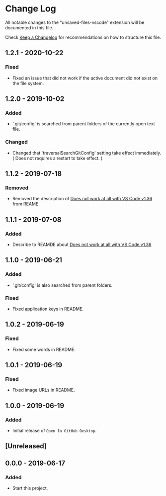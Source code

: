# Change Log

All notable changes to the "unsaved-files-vscode" extension will be documented in this file.

Check [Keep a Changelog](http://keepachangelog.com/) for recommendations on how to structure this file.

## 1.2.1 - 2020-10-22

### Fixed

- Fixed an issue that did not work if the active document did not exist on the file system.

## 1.2.0 - 2019-10-02

### Added

- '.git/config' is searched from parent folders of the currently open text file.

### Changed

- Changed that 'traversalSearchGitConfig' setting take effect immediately. ( Does not requires a restart to take effect. )

## 1.1.2 - 2019-07-18

### Removed

- Removed the description of [Does not work at all with VS Code v1.36](https://github.com/wraith13/open-in-github-desktop-vscode/issues/1) from REAME.

## 1.1.1 - 2019-07-08

### Added

- Describe to REAMDE about [Does not work at all with VS Code v1.36](https://github.com/wraith13/open-in-github-desktop-vscode/issues/1).

## 1.1.0 - 2019-06-21

### Added

- '.git/config' is also searched from parent folders.

### Fixed

- Fixed application keys in README.

## 1.0.2 - 2019-06-19

### Fixed

- Fixed some words in README.

## 1.0.1 - 2019-06-19

### Fixed

- Fixed image URLs in README.

## 1.0.0 - 2019-06-19

### Added

- Initial release of `Open In GitHub Desktop`.

## [Unreleased]

## 0.0.0 - 2019-06-17

### Added

- Start this project.
